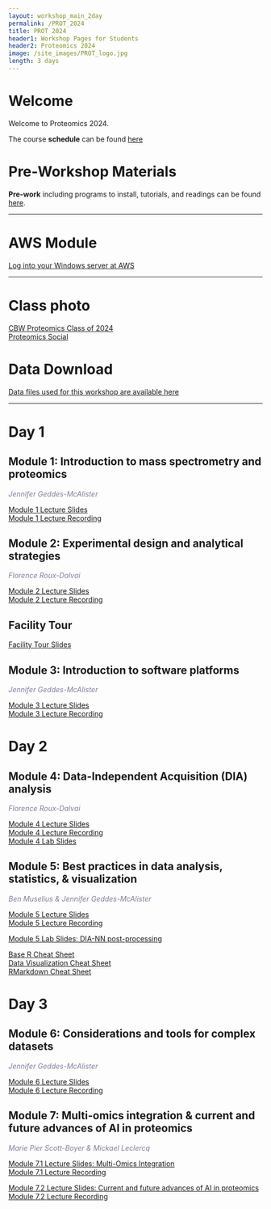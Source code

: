 ```yaml
---
layout: workshop_main_2day
permalink: /PROT_2024
title: PROT 2024
header1: Workshop Pages for Students
header2: Proteomics 2024
image: /site_images/PROT_logo.jpg
length: 3 days
---
```


# Welcome <a id="welcome"></a>

Welcome to Proteomics 2024.  

The course **schedule** can be found [here](https://bioinformaticsdotca.github.io/PROT_2024_schedule)

<!-- Meet your **faculty** [here]() -->

# Pre-Workshop Materials <a id="preworkshop"></a>

**Pre-work** including programs to install, tutorials, and readings can be found [here](https://docs.google.com/forms/d/e/1FAIpQLScSkUfju24IarDfunnvCKcBvN8SW7-m-5arH-zlfrtY0ahsFw/viewform?usp=sf_link).  

***

# AWS Module <a id="preworkshop"></a>

[Log into your Windows server at AWS](https://bioinformaticsdotca.github.io/AWS_setup_Windows)

***

# Class photo

[CBW Proteomics Class of 2024](https://drive.google.com/file/d/1NL0LLgWR-JWGBVs6aIWCXZ_0dn1dsYpK/view?usp=sharing)  
[Proteomics Social](https://drive.google.com/file/d/1KrQH9M4QylZy7L3bE1DbsZ0yfpy7AfcL/view?usp=sharing)  

# Data Download

[Data files used for this workshop are available here](https://drive.google.com/drive/folders/1kSsR2d_cI5FeDFW5lCD7In_Z5-KHLrBt?usp=drive_link)

***

# Day 1 <a id="day1"></a>

##  Module 1: Introduction to mass spectrometry and proteomics

*<font color="#827e9c">Jennifer Geddes-McAlister</font>*  

[Module 1 Lecture Slides](https://drive.google.com/file/d/1E5asgog2C7weaRSiB6ugkh1VYmPkRE-s/view?usp=drive_link)  
[Module 1 Lecture Recording](https://youtu.be/ECUMN84ZAzI)  

##  Module 2: Experimental design and analytical strategies

*<font color="#827e9c">Florence Roux-Dalvai</font>*  

[Module 2 Lecture Slides](https://drive.google.com/file/d/1YbC9CTYw5fG9P1CwJ-vDNXXS5p76Q9lw/view?usp=sharing)  
[Module 2 Lecture Recording](https://youtu.be/vFMAs__M2WA)  

## Facility Tour
[Facility Tour Slides](https://drive.google.com/file/d/1fH4iKXh-Zvzj_nsPN1fLYMkHeRUAy6bB/view?usp=drive_link)  

##  Module 3: Introduction to software platforms

*<font color="#827e9c">Jennifer Geddes-McAlister</font>*  

[Module 3 Lecture Slides](https://drive.google.com/file/d/19et9OvwT69uu-GLvj5HDE___kHbw95CJ/view?usp=drive_link)  
[Module 3 Lecture Recording](https://youtu.be/HZ6H4UTIlJc)  

# Day 2 <a id="day2"></a>

##  Module 4: Data-Independent Acquisition (DIA) analysis

*<font color="#827e9c">Florence Roux-Dalvai</font>*  

[Module 4 Lecture Slides](https://drive.google.com/file/d/1X6NOWefixKcuuLzpsOrclp7uhAxLCLD8/view?usp=drive_link)  
[Module 4 Lecture Recording](https://youtu.be/lry-ZrlWPzI)  
[Module 4 Lab Slides](https://drive.google.com/file/d/1qaSDDguozhw5KZdEDWyvRxi1GBCmRn4N/view?usp=drive_link)   

##  Module 5: Best practices in data analysis, statistics, & visualization

*<font color="#827e9c">Ben Muselius & Jennifer Geddes-McAlister</font>*  

[Module 5 Lecture Slides](https://drive.google.com/file/d/1JMLZMgBDDLCPFiI5Lqw3YVzbOU7jExF-/view?usp=drive_link)  
[Module 5 Lecture Recording](https://youtu.be/RgQr__5u2F8)  

[Module 5 Lab Slides: DIA-NN post-processing](https://drive.google.com/file/d/1w4sbWJVGaZCE7zNSXEwIXLB_uwz5WIc4/view?usp=drive_link)  

[Base R Cheat Sheet](https://drive.google.com/file/d/1YcAaLIBhfDHsC55HATECvgxxs6Hi6Kbn/view?usp=drive_link)  
[Data Visualization Cheat Sheet](https://drive.google.com/file/d/1hM01Cv6lLeeBHp1sNcXeGv0YEmAESW_e/view?usp=drive_link)  
[RMarkdown Cheat Sheet](https://drive.google.com/file/d/1x301e0Pc2jnng1fMmrOqqpszEI9exK0B/view?usp=sharing)  


# Day 3 <a id="day3"></a>

## Module 6: Considerations and tools for complex datasets
*<font color="#827e9c">Jennifer Geddes-McAlister</font>*  

[Module 6 Lecture Slides](https://drive.google.com/file/d/1i6sXRrrdzvY9q1t0PsOS95vIl1QN9XXX/view?usp=drive_link)  
[Module 6 Lecture Recording](https://youtu.be/oIwamYOvUUA)  


## Module 7: Multi-omics integration & current and future advances of AI in proteomics
*<font color="#827e9c">Marie Pier Scott-Boyer & Mickael Leclercq</font>*  

[Module 7.1 Lecture Slides: Multi-Omics Integration](https://drive.google.com/file/d/1fst0tejFzB76RkHMFM5wfrDOSJWAdags/view?usp=drive_link)  
[Module 7.1 Lecture Recording](https://youtu.be/XmcInuL6mPg)  


[Module 7.2 Lecture Slides: Current and future advances of AI in proteomics](https://drive.google.com/file/d/1DuRVPV1bzWJfLKWfjnFDWsXABFJ2kUon/view?usp=sharing)
[Module 7.2 Lecture Recording](https://youtu.be/Xzi1K13mLKM)  

